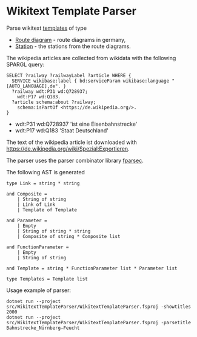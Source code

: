 # Wikitext Template Parser

Parse wikitext [templates](https://www.mediawiki.org/wiki/Help:Templates) of type

* [Route diagram](https://de.wikipedia.org/wiki/Wikipedia:Formatvorlage_Bahnstrecke) - route diagrams in germany,
* [Station](https://de.wikipedia.org/wiki/Wikipedia:Formatvorlage_Bahnhof) - the stations from the route diagrams.

The wikipedia articles are collected from wikidata with the following SPARGL query:

```
SELECT ?railway ?railwayLabel ?article WHERE {
  SERVICE wikibase:label { bd:serviceParam wikibase:language "[AUTO_LANGUAGE],de". }
  ?railway wdt:P31 wd:Q728937;
    wdt:P17 wd:Q183.
  ?article schema:about ?railway;
    schema:isPartOf <https://de.wikipedia.org/>.
}
```
* wdt:P31 wd:Q728937 'ist eine Eisenbahnstrecke'
* wdt:P17 wd:Q183 'Staat Deutschland'

The text of the wikipedia article ist downloaded with https://de.wikipedia.org/wiki/Spezial:Exportieren.

The parser uses the parser combinator library [fparsec](https://github.com/stephan-tolksdorf/fparsec).

The following AST is generated

```
type Link = string * string

and Composite =
    | String of string
    | Link of Link
    | Template of Template

and Parameter =
    | Empty
    | String of string * string
    | Composite of string * Composite list

and FunctionParameter =
    | Empty
    | String of string

and Template = string * FunctionParameter list * Parameter list

type Templates = Template list
```

Usage example of parser:

```
dotnet run --project src/WikitextTemplateParser/WikitextTemplateParser.fsproj -showtitles 2000
dotnet run --project src/WikitextTemplateParser/WikitextTemplateParser.fsproj -parsetitle Bahnstrecke_Nürnberg–Feucht
```

